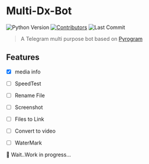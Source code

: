 # Multi-Dx-Bot

 ![Python Version](https://img.shields.io/badge/Python-v3.9-blue)
 [![Contributors](https://img.shields.io/github/contributors/sahadz/multi-dx-bot)](https://github.com/sahadz/multi-dx-bot/graphs/contributors)
 ![Last Commit](https://img.shields.io/github/last-commit/sahadz/multi-Dx-bot/main)

> A Telegram multi purpose bot based on [Pyrogram](https://github.com/pyrogram/pyrogram)

## Features

- [x] media info

- [ ] SpeedTest

- [ ] Rename File

- [ ] Screenshot

- [ ] Files to Link

- [ ] Convert to video

- [ ] WaterMark

🚧 Wait..Work in progress...
